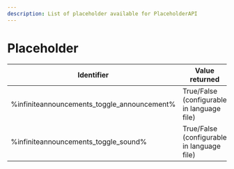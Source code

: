 ```yaml
---
description: List of placeholder available for PlaceholderAPI
---
```


# Placeholder

| Identifier                                    | Value returned                             |
| --------------------------------------------- | ------------------------------------------ |
| %infiniteannouncements\_toggle\_announcement% | True/False (configurable in language file) |
| %infiniteannouncements\_toggle\_sound%        | True/False (configurable in language file) |
